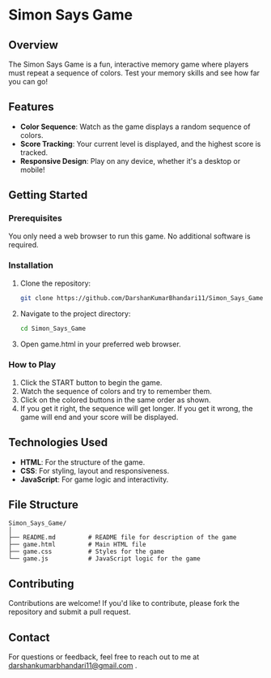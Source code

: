 # Simon Says Game

## Overview

The Simon Says Game is a fun, interactive memory game where players must repeat a sequence of colors. Test your memory skills and see how far you can go!

## Features

- **Color Sequence**: Watch as the game displays a random sequence of colors.
- **Score Tracking**: Your current level is displayed, and the highest score is tracked.
- **Responsive Design**: Play on any device, whether it's a desktop or mobile!

## Getting Started

### Prerequisites

You only need a web browser to run this game. No additional software is required.

### Installation

1. Clone the repository:
   ```bash
   git clone https://github.com/DarshanKumarBhandari11/Simon_Says_Game.git

2. Navigate to the project directory:
   ```bash
   cd Simon_Says_Game

3. Open game.html in your preferred web browser.

### How to Play

1. Click the START button to begin the game.
2. Watch the sequence of colors and try to remember them.
3. Click on the colored buttons in the same order as shown.
4. If you get it right, the sequence will get longer. If you get it wrong, the game will end and your score will be displayed.

## Technologies Used

- **HTML**: For the structure of the game.
- **CSS**: For styling, layout and responsiveness.
- **JavaScript**: For game logic and interactivity.

## File Structure
   ```
   Simon_Says_Game/
   │
   ├── README.md         # README file for description of the game
   ├── game.html         # Main HTML file
   ├── game.css          # Styles for the game
   └── game.js           # JavaScript logic for the game
   ```

## Contributing

Contributions are welcome!
If you'd like to contribute, please fork the repository and submit a pull request.

## Contact

For questions or feedback, feel free to reach out to me at darshankumarbhandari11@gmail.com .